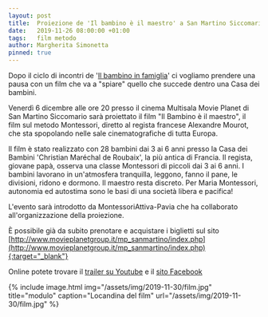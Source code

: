 ```yaml
---
layout: post
title:  Proiezione de 'Il bambino è il maestro' a San Martino Siccomario
date:   2019-11-26 08:00:00 +01:00
tags:   film metodo
author: Margherita Simonetta
pinned: true
---
```


Dopo il ciclo di incontri de '[Il bambino in famiglia](/2019/09/25/il-bambino-in-famiglia.html)' ci vogliamo prendere una pausa con un film che va a "spiare" quello che succede dentro una Casa dei bambini.

Venerdì 6 dicembre alle ore 20 presso il cinema Multisala Movie Planet di San Martino Siccomario sarà proiettato il film "Il Bambino è il maestro", il film sul metodo Montessori, diretto al regista francese Alexandre Mourot, che sta spopolando nelle sale cinematografiche di tutta Europa.

Il film è stato realizzato con 28 bambini dai 3 ai 6 anni presso la Casa dei Bambini 'Christian Maréchal de Roubaix', la più antica di Francia. Il regista, giovane papà, osserva una classe Montessori di piccoli dai 3 ai 6 anni. I bambini lavorano in un'atmosfera tranquilla, leggono, fanno il pane, le divisioni, ridono e dormono. Il maestro resta discreto. Per Maria Montessori, autonomia ed autostima sono le basi di una società libera e pacifica!

L'evento sarà introdotto da MontessoriAttiva-Pavia che ha collaborato all'organizzazione della proiezione.

È possibile già da subito prenotare e acquistare i biglietti sul sito [http://www.movieplanetgroup.it/mp_sanmartino/index.php](http://www.movieplanetgroup.it/mp_sanmartino/index.php){:target="_blank"}

Online potete trovare il [trailer su Youtube](https://www.youtube.com/watch?v=4fSOBOELbnI) e il [sito Facebook](https://www.facebook.com/filmmetodomontessori/)

{% include image.html img="/assets/img/2019-11-30/film.jpg" title="modulo" caption="Locandina del film" url="/assets/img/2019-11-30/film.jpg" %}
